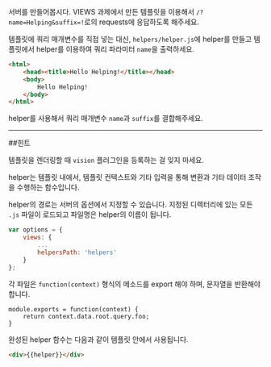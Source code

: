 서버를 만들어봅시다. VIEWS 과제에서 만든 템플릿을 이용해서 `/?name=Helping&suffix=!`로의 requests에 응답하도록 해주세요.

템플릿에 쿼리 매개변수를 직접 넣는 대신, `helpers/helper.js`에 helper를 만들고 템플릿에서 helper를 이용하여 쿼리 파라미터 `name`을 출력하세요.

```html
<html>
    <head><title>Hello Helping!</title></head>
    <body>
        Hello Helping!
    </body>
</html>
```

helper를 사용해서 쿼리 매개변수 `name`과 `suffix`를 결합해주세요.

-----------------------------------------------------------------
##힌트

템플릿을 렌더링할 때 `vision` 플러그인을 등록하는 걸 잊지 마세요.

helper는 템플릿 내에서, 템플릿 컨텍스트와 기타 입력을 통해 변환과 기타 데이터 조작을 수행하는 함수입니다.

helper의 경로는 서버의 옵션에서 지정할 수 있습니다. 지정된 디렉터리에 있는 모든 `.js` 파일이 로드되고 파일명은 helper의 이름이 됩니다.

```js
var options = {
    views: {
        ...
        helpersPath: 'helpers'
    }
};
```

각 파일은 `function(context)` 형식의 메소드를 export 해야 하며, 문자열을 반환해야 합니다.

```
module.exports = function(context) {
    return context.data.root.query.foo;
}
```

완성된 helper 함수는 다음과 같이 템플릿 안에서 사용됩니다.

```html
<div>{{helper}}</div>
```
